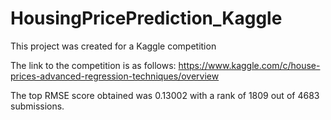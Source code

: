 # HousingPricePrediction_Kaggle
This project was created for a Kaggle competition

The link to the competition is as follows:
<https://www.kaggle.com/c/house-prices-advanced-regression-techniques/overview>

The top RMSE score obtained was 0.13002 with a rank of 1809 out of 4683 submissions.
